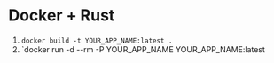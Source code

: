 # Docker + Rust 

1. `docker build -t YOUR_APP_NAME:latest .`
2. `docker run -d --rm -P YOUR_APP_NAME YOUR_APP_NAME:latest